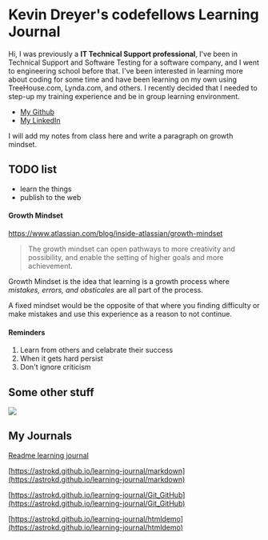 # Kevin Dreyer's codefellows Learning Journal

Hi, I was previously a **IT Technical Support professional**, I've been in Technical Support and Software Testing for a software company, and I went to engineering school before that.  I've been interested in learning more about coding for some time and have been learning on my own using TreeHouse.com, Lynda.com, and others.  I recently decided that I needed to step-up my training experience and be in group learning environment.

* [My Github](https://github.com/astrokd)
* [My LinkedIn](https://www.linkedin.com/in/kevinjdreyer/)

I will add my notes from class here and write a paragraph on growth mindset.

## TODO list

+ learn the things 
+ publish to the web 

#### Growth Mindset

https://www.atlassian.com/blog/inside-atlassian/growth-mindset


> The growth mindset can open pathways to more creativity and possibility, and enable the setting of higher goals and more achievement.

Growth Mindset is the idea that learning is a growth process where *mistakes, errors, and obsticales* are all part of the process.

A fixed mindset would be the opposite of that where you finding difficulty or make mistakes and use this experience as a reason to not continue.


#### Reminders

1. Learn from others and celabrate their success
2. When it gets hard persist
3. Don't ignore criticism

## Some other stuff

![](https://upload.wikimedia.org/wikipedia/commons/thumb/b/b8/An_Teallach_panorama.jpg/2880px-An_Teallach_panorama.jpg)

## My Journals
[Readme learning journal](https://astrokd.github.io/learning-journal/)

[https://astrokd.github.io/learning-journal/markdown](https://astrokd.github.io/learning-journal/markdown)

[https://astrokd.github.io/learning-journal/Git_GitHub](https://astrokd.github.io/learning-journal/Git_GitHub)

[https://astrokd.github.io/learning-journal/htmldemo](https://astrokd.github.io/learning-journal/htmldemo)

